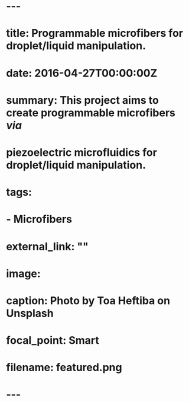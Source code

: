 # ---
# title: Programmable microfibers for droplet/liquid manipulation.
# date: 2016-04-27T00:00:00Z
# summary: This project aims to create programmable microfibers *via*
  # piezoelectric microfluidics for droplet/liquid manipulation.
# tags:
  # - Microfibers
# external_link: ""
# image:
  # caption: Photo by Toa Heftiba on Unsplash
  # focal_point: Smart
  # filename: featured.png
# ---

